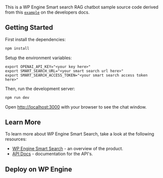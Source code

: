 This is a WP Engine Smart search RAG chatbot sample source code derived from this
[`example`](https://developers.wpengine.com/docs/wp-engine-smart-search/examples/rag-chatbot-example/rag-chatbot-example) on the developers docs.

## Getting Started

First install the dependencies:

```bash
npm install
```

Setup the environment variables:

```
export OPENAI_API_KEY="<your key here>"
export SMART_SEARCH_URL="<your smart search url here>"
export SMART_SEARCH_ACCESS_TOKEN="<your smart search access token here>"
```

Then, run the development server:

```bash
npm run dev
```

Open [http://localhost:3000](http://localhost:3000) with your browser to see the chat window.

## Learn More

To learn more about WP Engine Smart Search, take a look at the following resources:

- [WP Engine Smart Search](https://wpengine.com/smart-search/) - an overview of the product.
- [API Docs](https://developers.wpengine.com/docs/wp-engine-smart-search/overview/) - documentation for the API's.

## Deploy on WP Engine


